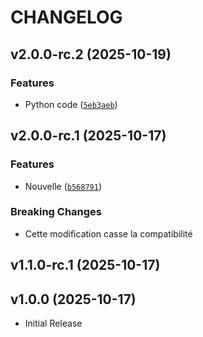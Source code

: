 # CHANGELOG

<!-- version list -->

## v2.0.0-rc.2 (2025-10-19)

### Features

- Python code
  ([`5eb3aeb`](https://github.com/gsoulat/semantic-release-uv/commit/5eb3aebafad5c7ee7ceb3bbe5b95edd51315056a))


## v2.0.0-rc.1 (2025-10-17)

### Features

- Nouvelle
  ([`b568791`](https://github.com/gsoulat/semantic-release-uv/commit/b5687918402fbf38e32a7fb6c6574d8d5e32c36a))

### Breaking Changes

- Cette modification casse la compatibilité


## v1.1.0-rc.1 (2025-10-17)


## v1.0.0 (2025-10-17)

- Initial Release
